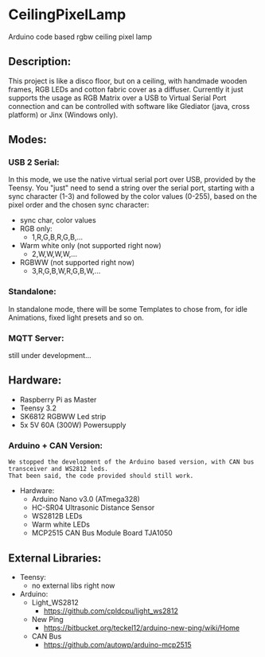 # CeilingPixelLamp
Arduino code based rgbw ceiling pixel lamp

## Description:
This project is like a disco floor, but on a ceiling, with handmade wooden frames, RGB LEDs and cotton fabric cover as a diffuser.
Currently it just supports the usage as RGB Matrix over a USB to Virtual Serial Port connection
and can be controlled with software like Glediator (java, cross platform) or Jinx (Windows only).

## Modes:

### USB 2 Serial:
In this mode, we use the native virtual serial port over USB, provided by the Teensy.
You "just" need to send a string over the serial port, 
starting with a sync character (1-3) and followed by the color values (0-255), 
based on the pixel order and the chosen sync character:
- sync char, color values
- RGB only:
  - 1,R,G,B,R,G,B,...
- Warm white only (not supported right now)
  - 2,W,W,W,W,...
- RGBWW (not supported right now)
  - 3,R,G,B,W,R,G,B,W,...

### Standalone:
In standalone mode, 
there will be some Templates to chose from, for idle Animations, fixed light presets and so on.

### MQTT Server:
still under development...

## Hardware:
- Raspberry Pi as Master
- Teensy 3.2
- SK6812 RGBWW Led strip
- 5x 5V 60A (300W) Powersupply

### Arduino + CAN Version:
```
We stopped the development of the Arduino based version, with CAN bus transceiver and WS2812 leds.
That been said, the code provided should still work.
```
- Hardware:
  - Arduino Nano v3.0 (ATmega328)
  - HC-SR04 Ultrasonic Distance Sensor
  - WS2812B LEDs
  - Warm white LEDs
  - MCP2515 CAN Bus Module Board TJA1050

## External Libraries:
- Teensy:
  - no external libs right now
- Arduino:
  - Light_WS2812 
    - https://github.com/cpldcpu/light_ws2812
  - New Ping
    - https://bitbucket.org/teckel12/arduino-new-ping/wiki/Home
  - CAN Bus
    - https://github.com/autowp/arduino-mcp2515

